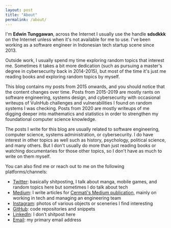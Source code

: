 ```yaml
---
layout: post
title: "About"
permalink: /about/
---
```


I'm **Edwin Tunggawan**, across the Internet I usually use the handle **sdsdkkk** on the Internet unless when it's not available for me to use. I've been working as a software engineer in Indonesian tech startup scene since 2013.

Outside work, I usually spend my time exploring random topics that interest me. Sometimes it takes a bit more dedication (such as pursuing a master's degree in cybersecurity back in 2014-2015), but most of the time it's just me reading books and exploring random topics by myself.

This blog contains my posts from 2015 onwards, and you should notice that the content changes over time. Posts from 2015-2019 are mostly rants on software engineering, systems design, and cybersecurity with occasional writeups of VulnHub challenges and vulnerabilities I found on random systems I was checking. Posts from 2020 are mostly writeups of me digging deeper into mathematics and statistics in order to strengthen my foundational computer science knowledge.

The posts I write for this blog are usually related to software engineering, computer science, systems administration, or cybersecurity. I do have interest in other topics as well such as history, psychology, political science, and many others. But I don't usually do more than just reading books or watching documentaries for those other topics, so I don't have as much to write on them myself.

You can also find me or reach out to me on the following platforms/channels:

- [Twitter](https://twitter.com/sdsdkkk): basically shitposting, I talk about manga, mobile games, and random topics here but sometimes I do talk about tech
- [Medium](https://medium.com/@sdsdkkk): I write articles for [Cermati's Medium publication](https://medium.com/cermati-tech), mainly on working in tech and managing an engineering team
- [Instagram](https://instagram.com/not.sdsdkkk): photos of various objects or sceneries I find interesting
- [GitHub](https://github.com/sdsdkkk): code repositories and snippets
- [LinkedIn](https://www.linkedin.com/in/edwin-tunggawan-a3554661/): I don't shitpost here
- [Email](mailto:vcc.edwint@gmail.com): my primary email address
